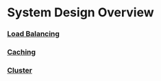 # System Design Overview

### [Load Balancing](https://github.com/EddieChoCho/system-design-overview/tree/master/Load%20Balancing)
### [Caching](https://github.com/EddieChoCho/system-design-overview/tree/master/Caching)
### [Cluster](https://github.com/EddieChoCho/system-design-overview/tree/master/Cluster)
